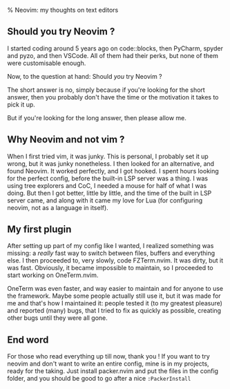% Neovim: my thoughts on text editors


## Should you try Neovim ?

I started coding around 5 years ago on code::blocks, then PyCharm, spyder and pyzo, and then VSCode.
All of them had their perks, but none of them were customisable enough.

Now, to the question at hand: Should *you* try Neovim ?

The short answer is no, simply because if you're looking for the short answer, then you probably don't have the time or the motivation it takes to pick it up.

But if you're looking for the long answer, then please allow me.

## Why Neovim and not vim ?

When I first tried vim, it was junky. This is personal, I probably set it up wrong, but it was junky nonetheless.
I then looked for an alternative, and found Neovim. It worked perfectly, and I got hooked. I spent hours looking for the perfect config, before the built-in LSP server was a thing. I was using tree explorers and CoC, I needed a mouse for half of what I was doing.
But then I got better, little by little, and the time of the built in LSP server came, and along with it came my love for Lua (for configuring neovim, not as a language in itself).

## My first plugin

After setting up part of my config like I wanted, I realized something was missing: a _really_ fast way to switch between files, buffers and everything else.
I then proceeded to, very slowly, code FZTerm.nvim. It was dirty, but it was fast. Obviously, it became impossible to maintain, so I proceeded to start working on OneTerm.nvim.

OneTerm was even faster, and way easier to maintain and for anyone to use the framework. Maybe some people actually still use it, but it was made for me and that's how I maintained it: people tested it (to my greatest pleasure) and reported (many) bugs, that I tried to fix as quickly as possible, creating other bugs until they were all gone.

## End word

For those who read everything up till now, thank you ! If you want to try neovim and don't want to write an entire config, mine is in my projects, ready for the taking. Just install packer.nvim and put the files in the config folder, and you should be good to go after a nice `:PackerInstall`
